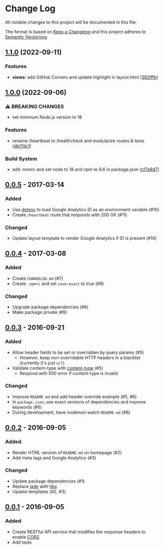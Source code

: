 # Change Log

All notable changes to this project will be documented in this file.

The format is based on [Keep a Changelog](http://keepachangelog.com) and this project adheres to [Semantic Versioning](http://semver.org).

## [1.1.0](https://github.com/CORSmirror/CORSmirror/compare/v1.0.0...v1.1.0) (2022-09-11)


### Features

* **views:** add GitHub Corners and update highlight in layout.html ([392fffb](https://github.com/CORSmirror/CORSmirror/commit/392fffbcd35a56de32e594f978282e5df3a46c24))

## [1.0.0](https://github.com/CORSmirror/CORSmirror/compare/v0.0.5...v1.0.0) (2022-09-06)

### ⚠ BREAKING CHANGES

- set minimum Node.js version to 18

### Features

- rename /heartbeat to /healthcheck and modularize routes & tests ([dbf7dc1](https://github.com/CORSmirror/CORSmirror/commit/dbf7dc1c7f8a8a9e24227da8387ba8ec0d4acc95))

### Build System

- add .nvmrc and set node to 18 and npm to 8.6 in package.json ([cf7e8d7](https://github.com/CORSmirror/CORSmirror/commit/cf7e8d7325e3d60f7d1332abc0596ba3dd4fd56e))

## [0.0.5](https://github.com/CORSmirror/CORSmirror/compare/v0.0.4...v0.0.5) - 2017-03-14

### Added

- Use [dotenv](https://www.npmjs.com/package/dotenv) to load Google Analytics ID as an environment variable (#10)
- Create `/heartbeat` route that responds with 200 OK (#11)

### Changed

- Update layout template to render Google Analytics if ID is present (#10)

## [0.0.4](https://github.com/CORSmirror/CORSmirror/compare/v0.0.3...v0.0.4) - 2017-03-08

### Added

- Create `CHANGELOG.md` (#7)
- Create `.npmrc` and set `save-exact` to true (#8)

### Changed

- Upgrade package dependencies (#8)
- Make package private (#9)

## [0.0.3](https://github.com/CORSmirror/CORSmirror/compare/v0.0.2...v0.0.3) - 2016-09-21

### Added

- Allow header fields to be set or overridden by query params (#5)
  - However, keep non-overridable HTTP headers in a blacklist (currently it's just `url`)
- Validate content-type with [content-type](https://www.npmjs.com/package/content-type) (#5)
  - Respond with 500 error if content-type is invalid

### Changed

- Improve `README.md` and add header override example (#5, #6)
- In `package.json`, use exact versions of dependencies and improve keywords (#6)
- During development, have nodemon watch `README.md` (#6)

## [0.0.2](https://github.com/CORSmirror/CORSmirror/compare/v0.0.1...v0.0.2) - 2016-09-05

### Added

- Render HTML version of `README.md` on homepage (#2)
- Add meta tags and Google Analytics (#3)

### Changed

- Update package dependencies (#1)
- Replace [jade](https://github.com/jadejs/jade) with [hbs](https://github.com/pillarjs/hbs)
- Update templates (#2, #3)

## [0.0.1](https://github.com/CORSmirror/CORSmirror/tree/v0.0.1) - 2016-09-05

### Added

- Create RESTful API service that modifies the response headers to enable [CORS](https://github.com/expressjs/cors)
- Add tests
